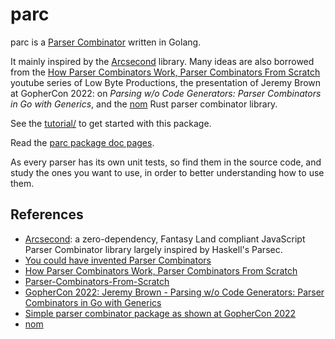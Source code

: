 # parc

parc is a [Parser Combinator](https://en.wikipedia.org/wiki/Parser_combinator) written in Golang.

It mainly inspired by the [Arcsecond](https://github.com/francisrstokes/arcsecond) library.
Many ideas are also borrowed from the 
[How Parser Combinators Work, Parser Combinators From Scratch](https://www.youtube.com/watch?v=6oQLRhw5Ah0&t=185s)
youtube series of Low Byte Productions,
the presentation of Jeremy Brown at GopherCon 2022: on _Parsing w/o Code Generators: Parser Combinators in Go with Generics_,
and the [nom](https://docs.rs/nom/latest/nom/index.html) Rust parser combinator library.

See the [tutorial/](tutorial/) to get started with this package.

Read the [parc package doc pages](https://pkg.go.dev/github.com/reusee/parc).

As every parser has its own unit tests, so find them in the source code,
and study the ones you want to use, in order to better understanding how to use them.

## References

- [Arcsecond](https://github.com/francisrstokes/arcsecond):
  a zero-dependency, Fantasy Land compliant JavaScript Parser Combinator library largely inspired by Haskell's Parsec.
- [You could have invented Parser Combinators](https://theorangeduck.com/page/you-could-have-invented-parser-combinators)
- [How Parser Combinators Work, Parser Combinators From Scratch](https://www.youtube.com/watch?v=6oQLRhw5Ah0&t=185s)
- [Parser-Combinators-From-Scratch](https://github.com/lowbyteproductions/Parser-Combinators-From-Scratch)
- [GopherCon 2022: Jeremy Brown - Parsing w/o Code Generators: Parser Combinators in Go with Generics](https://www.youtube.com/watch?v=x5p_SJNRB4U)
- [Simple parser combinator package as shown at GopherCon 2022](https://github.com/jhbrown-veradept/gophercon22-parser-combinators/tree/main)
- [nom](https://docs.rs/nom/latest/nom/index.html)

